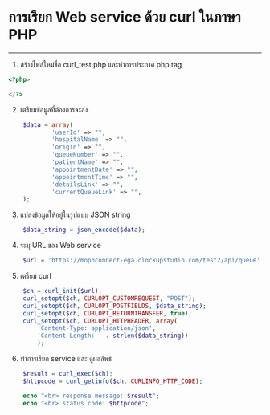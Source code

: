 # การเรียก Web service ด้วย curl ในภาษา PHP
----

1. สร้างไฟล์ใหม่ชื่อ curl_test.php และทำการประกาศ php tag
``` php
<?php>

</?>
```

2. เตรียมข้อมูลที่ต้องการจะส่ง
``` php
    $data = array(
            'userId' => "",
            'hospitalName' => "",
            'origin' => "",
            'queueNumber' => "",
            'patientName' => "",
            'appointmentDate' => "",
            'appointmentTime' => "",
            'detailsLink' => "",
            'currentQueueLink' => "",
    );
```

3. แปลงข้อมูลให้อยู่ในรูปแบบ JSON string
``` php
    $data_string = json_encode($data);
```

4. ระบุ URL ของ Web service
``` php
    $url = 'https://mophconnect-ega.clockupstudio.com/test2/api/queue'
```

5. เตรียม curl
``` php
    $ch = curl_init($url);
    curl_setopt($ch, CURLOPT_CUSTOMREQUEST, "POST");
    curl_setopt($ch, CURLOPT_POSTFIELDS, $data_string);
    curl_setopt($ch, CURLOPT_RETURNTRANSFER, true);
    curl_setopt($ch, CURLOPT_HTTPHEADER, array(
        'Content-Type: application/json',
        'Content-Length: ' . strlen($data_string))                 
        );
```

6. ทำการเรียก service และ ดูผลลัพธ์
``` php
    $result = curl_exec($ch);
    $httpcode = curl_getinfo($ch, CURLINFO_HTTP_CODE);

    echo "<br> response message: $result";
    echo "<br> status code: $httpcode";
```
